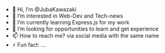 - 👋 Hi, I’m @JubaKawazaki
- 👀 I’m interested in Web-Dev and Tech-news
- 🌱 I’m currently learning Express.js for my work
- 💞️ I’m looking for opportunities to learn and get experience
- 📫 How to reach me? via social media with the same name 
- ⚡ Fun fact: ...
